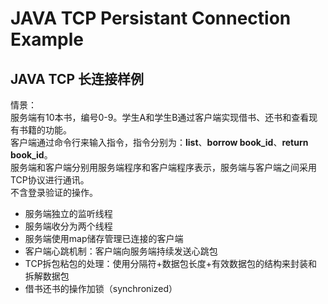 # JAVA TCP Persistant Connection Example
## JAVA TCP 长连接样例

情景：  
服务端有10本书，编号0-9。学生A和学生B通过客户端实现借书、还书和查看现有书籍的功能。  
客户端通过命令行来输入指令，指令分别为：**list**、**borrow book_id**、**return book_id**。  
服务端和客户端分别用服务端程序和客户端程序表示，服务端与客户端之间采用TCP协议进行通讯。  
不含登录验证的操作。

+ 服务端独立的监听线程
+ 服务端收分为两个线程
+ 服务端使用map储存管理已连接的客户端
+ 客户端心跳机制：客户端向服务端持续发送心跳包
+ TCP拆包粘包的处理：使用分隔符+数据包长度+有效数据包的结构来封装和拆解数据包
+ 借书还书的操作加锁（synchronized）
